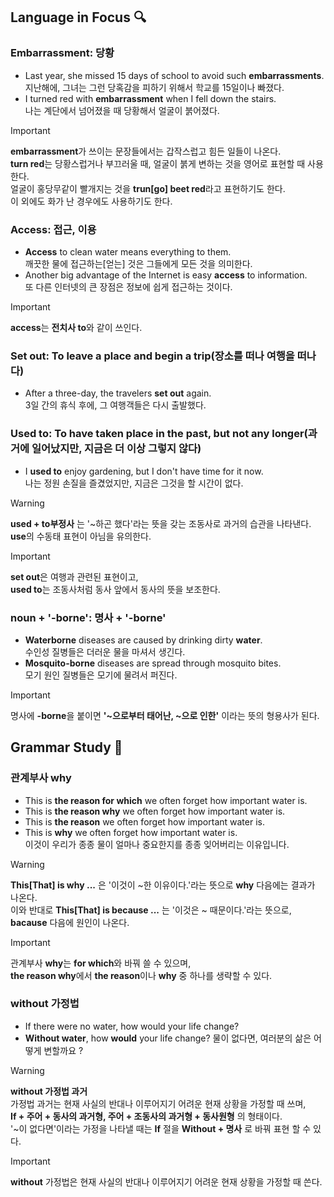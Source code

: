 ## Language in Focus 🔍

### Embarrassment: 당황
- Last year, she missed 15 days of school to avoid such **embarrassments**.   
  지난해에, 그녀는 그런 당혹감을 피하기 위해서 학교를 15일이나 빠졌다.   
- I turned red with **embarrassment** when I fell down the stairs.   
  나는 계단에서 넘어졌을 때 당황해서 얼굴이 붉어졌다.
  
> [!important]
 **embarrassment**가 쓰이는 문장들에서는 갑작스럽고 힘든 일들이 나온다.   
 **turn red**는 당황스럽거나 부끄러울 때, 얼굴이 붉게 변하는 것을 영어로 표현할 때 사용한다.   
 얼굴이 홍당무같이 빨개지는 것을 **trun[go] beet red**라고 표현하기도 한다.   
 이 외에도 화가 난 경우에도 사용하기도 한다.   

### Access: 접근, 이용
- **Access** to clean water means everything to them.   
  깨끗한 물에 접근하는[얻는] 것은 그들에게 모든 것을 의미한다.
- Another big advantage of the Internet is easy **access** to information.   
  또 다른 인터넷의 큰 장점은 정보에 쉽게 접근하는 것이다.

> [!important]
 **access**는 **전치사 to**와 같이 쓰인다.

### Set out: To leave a place and begin a trip(장소를 떠나 여행을 떠나다)
- After a three-day, the travelers **set out** again.   
  3일 간의 휴식 후에, 그 여행객들은 다시 출발했다.

### Used to: To have taken place in the past, but not any longer(과거에 일어났지만, 지금은 더 이상 그렇지 않다)
- I **used to** enjoy gardening, but I don't have time for it now.   
  나는 정원 손질을 즐겼었지만, 지금은 그것을 할 시간이 없다.

> [!warning]
  **used + to부정사** 는 '~하곤 했다'라는 뜻을 갖는 조동사로 과거의 습관을 나타낸다.   
  **use**의 수동태 표현이 아님을 유의한다.

> [!important]
 **set out**은 여행과 관련된 표현이고,   
 **used to**는 조동사처럼 동사 앞에서 동사의 뜻을 보조한다.

### noun + '-borne': 명사 + '-borne'
- **Waterborne** diseases are caused by drinking dirty **water**.   
  수인성 질병들은 더러운 물을 마셔서 생긴다.
- **Mosquito-borne** diseases are spread through mosquito bites.   
  모기 원인 질병들은 모기에 물려서 퍼진다.

> [!important]
명사에 **-borne**을 붙이면 **'~으로부터 태어난, ~으로 인한'** 이라는 뜻의 형용사가 된다.

## Grammar Study 📖 

### 관계부사 why
- This is **the reason for which** we often forget how important water is.
- This is **the reason why** we often forget how important water is.
- This is **the reason** we often forget how important water is.
- This is **why** we often forget how important water is.   
  이것이 우리가 종종 물이 얼마나 중요한지를 종종 잊어버리는 이유입니다.

> [!warning]
**This[That] is why ...** 은 '이것이 ~한 이유이다.'라는 뜻으로 **why** 다음에는 결과가 나온다.   
이와 반대로 **This[That] is because ...** 는 '이것은 ~ 때문이다.'라는 뜻으로, **bacause** 다음에 원인이 나온다.

> [!important]
관계부사 **why**는 **for which**와 바꿔 쓸 수 있으며,   
**the reason why**에서 **the reason**이나 **why** 중 하나를 생략할 수 있다.   

### without 가정법
- If there were no water, how would your life change?   
- **Without water**, how **would** your life change?
  물이 없다면, 여러분의 삶은 어떻게 변할까요 ?

> [!warning]
**without 가정법 과거**   
가정법 과거는 현재 사실의 반대나 이루어지기 어려운 현재 상황을 가정할 때 쓰며,   
**If + 주어 + 동사의 과거형, 주어 + 조동사의 과거형 + 동사원형** 의 형태이다.   
'~이 없다면'이라는 가정을 나타낼 때는 **If** 절을 **Without + 명사** 로 바꿔 표현 할 수 있다.

> [!important]
**without** 가정법은 현재 사실의 반대나 이루어지기 어려운 현재 상황을 가정할 때 쓴다.
